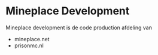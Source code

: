 # Mineplace Development

Mineplace development is de code production afdeling van
- mineplace.net
- prisonmc.nl

